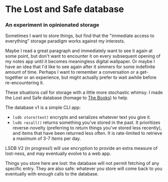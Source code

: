 # The Lost and Safe database

### An experiment in opinionated storage

Sometimes I want to store things, but find that the "immediate access to everything" storage
paradigm works against my interests. 

Maybe I read a great paragraph and immediately want to see it again at some point, but don't
want to encounter it on every subsequent opening of my notes app until it becomes meaningless digital wallpaper. Or maybe I have an idea that I'd like to see again
after it simmers for some indefinite amount of time. Perhaps I want to remember a conversation or a get-together or an experience, 
but might actually prefer to wait awhile before re-encountering it.

These situations call for storage with a little more stochastic whimsy.
I made the Lost and Safe database (homage to [The Books](https://en.wikipedia.org/wiki/Lost_and_Safe)) to help.

The database v1 is a simple CLI app: 

* `lsdb store(text)` encrypts and serializes whatever text you give it.
* `lsdb recall()` returns something you've stored in the past. It prioritizes reverse-novelty (preferring to return things you've stored less recently),
and items that have been returned less often. It is rate-limited to retrieve a maximum of 3-7 items per day.

LSDB V2 (in progress!) will use encryption to provide an extra measure of lost-ness, and may eventually evolve to a web app. 

Things you store here are lost: the database will not permit fetching of any specific entry. They are also safe: whatever you store 
will come back to you eventually with enough calls to the database. 
